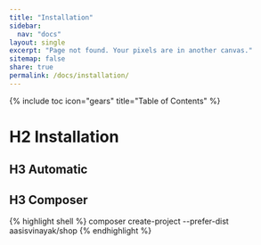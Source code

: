 ```yaml
---
title: "Installation"
sidebar:
  nav: "docs"
layout: single
excerpt: "Page not found. Your pixels are in another canvas."
sitemap: false
share: true
permalink: /docs/installation/
---
```



{% include toc icon="gears" title="Table of Contents" %}


# H2 Installation

## H3 Automatic

## H3 Composer

{% highlight shell %}
composer create-project --prefer-dist aasisvinayak/shop
{% endhighlight %}